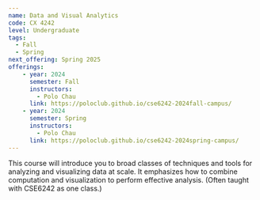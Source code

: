 ```yaml
---
name: Data and Visual Analytics
code: CX 4242
level: Undergraduate
tags: 
  - Fall
  - Spring
next_offering: Spring 2025
offerings:
    - year: 2024
      semester: Fall
      instructors: 
        - Polo Chau
      link: https://poloclub.github.io/cse6242-2024fall-campus/
    - year: 2024
      semester: Spring
      instructors: 
        - Polo Chau
      link: https://poloclub.github.io/cse6242-2024spring-campus/
---
```


This course will introduce you to broad classes of techniques and tools for analyzing and visualizing data at scale. It emphasizes how to combine computation and visualization to perform effective analysis. (Often taught with CSE6242 as one class.)
